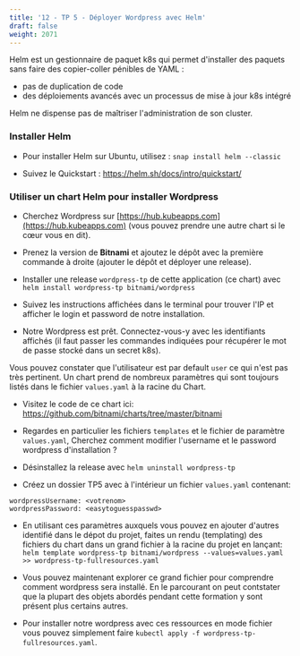```yaml
---
title: '12 - TP 5 - Déployer Wordpress avec Helm'
draft: false
weight: 2071
---
```


Helm est un gestionnaire de paquet k8s qui permet d'installer des paquets sans faire des copier-coller pénibles de YAML :

- pas de duplication de code
- des déploiements avancés avec un processus de mise à jour k8s intégré

Helm ne dispense pas de maîtriser l'administration de son cluster.

### Installer Helm

- Pour installer Helm sur Ubuntu, utilisez : `snap install helm --classic`

- Suivez le Quickstart : <https://helm.sh/docs/intro/quickstart/>

### Utiliser un chart Helm pour installer Wordpress

- Cherchez Wordpress sur [https://hub.kubeapps.com](https://hub.kubeapps.com) (vous pouvez prendre une autre chart si le cœur vous en dit).

- Prenez la version de **Bitnami** et ajoutez le dépôt avec la première commande à droite (ajouter le dépôt et déployer une release).

- Installer une release `wordpress-tp` de cette application (ce chart) avec `helm install wordpress-tp bitnami/wordpress`

- Suivez les instructions affichées dans le terminal pour trouver l'IP et afficher le login et password de notre installation.

- Notre Wordpress est prêt. Connectez-vous-y avec les identifiants affichés (il faut passer les commandes indiquées pour récupérer le mot de passe stocké dans un secret k8s).

Vous pouvez constater que l'utilisateur est par default `user` ce qui n'est pas très pertinent. Un chart prend de nombreux paramètres qui sont toujours listés dans le fichier `values.yaml` à la racine du Chart.

- Visitez le code de ce chart ici: https://github.com/bitnami/charts/tree/master/bitnami

- Regardes en particulier les fichiers `templates` et le fichier de paramètre `values.yaml`, Cherchez comment modifier l'username et le password wordpress d'installation ?

- Désinstallez la release avec `helm uninstall wordpress-tp`

- Créez un dossier TP5 avec à l'intérieur un fichier `values.yaml` contenant:

```
wordpressUsername: <votrenom>
wordpressPassword: <easytoguesspasswd>
```

- En utilisant ces paramètres auxquels vous pouvez en ajouter d'autres identifié dans le dépot du projet, faites un rendu (templating) des fichiers du chart dans un grand fichier à la racine du  projet en lançant: `helm template wordpress-tp bitnami/wordpress --values=values.yaml >> wordpress-tp-fullresources.yaml`

- Vous pouvez maintenant explorer ce grand fichier pour comprendre comment wordpress sera installé. En le parcourant on peut contstater que la plupart des objets abordés pendant cette formation y sont présent plus certains autres.

- Pour installer notre wordpress avec ces ressources en mode fichier vous pouvez simplement faire `kubectl apply -f wordpress-tp-fullresources.yaml`.